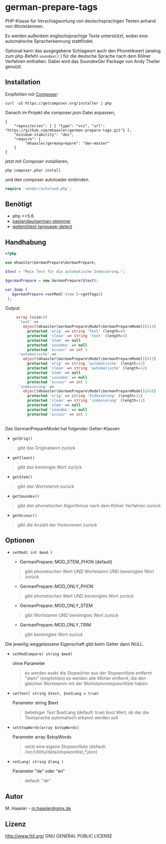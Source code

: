 german-prepare-tags
====================

PHP-Klasse für Verschlagwortung von deutschsprachigen Texten anhand von Wortstämmen.

Es werden außerdem englischsprachige Texte unterstützt, wobei eine automatische Spracherkennung stattfindet.

Optional kann das ausgegebene Schlagwort auch den Phonetikwert (analog zum php-Befehl ``` soundex() ``` ) 
für die deutsche Sprache nach dem Kölner Verfahren enthalten.
Dabei wird das SoundexGer Package von Andy Theiler genutzt.

Installation
-------------

Empfohlen mit [Composer](http://getcomposer.org/):

    curl -sS https://getcomposer.org/installer | php

Danach im Projekt die composer.json Datei anpassen,

    {
        "repositories": [ { "type": "vcs", "url": "https://github.com/mhaasler/german-prepare-tags.git"} ],
        "minimum-stability": "dev",
        "require": {
             "mhaasler/germanprepare": "dev-master"
        }
    }

jetzt mit Composer installieren,

    php composer.phar install

und den composer autoloader einbinden.

```php
require 'vendor/autoload.php';
```
Benötigt
-------------

 * php >=5.6
 * [paslandau/german-stemmer](https://github.com/paslandau/german-stemmer)
 * [webmil/text-language-detect](https://github.com/webmil/text-language-detect)
 
Handhabung
-------------
 
 ```php 
 <?php
 
 use mhaasler\GermanPrepare\GermanPrepare;
 
 $text = "Mein Text für die automatische Indexierung.";
 
 $germanPrepare = new GermanPrepare($text);
 
 var_dump (
    $germanPrepare->setMod('stem')->getTags()
  );
 
 ```
 
 Output:
```php 
     array (size=3)
      'text' => 
        object(mhaasler\GermanPrepare\Model\GermanPrepareModel)[414]
          protected 'orig' => string 'Text' (length=4)
          protected 'clean' => string 'text' (length=4)
          protected 'stem' => null
          protected 'soundex' => null
          protected 'occour' => int 1
      'automatische' => 
        object(mhaasler\GermanPrepare\Model\GermanPrepareModel)[415]
          protected 'orig' => string 'automatische' (length=12)
          protected 'clean' => string 'automatische' (length=12)
          protected 'stem' => null
          protected 'soundex' => null
          protected 'occour' => int 1
      'indexierung' => 
        object(mhaasler\GermanPrepare\Model\GermanPrepareModel)[416]
          protected 'orig' => string 'Indexierung' (length=11)
          protected 'clean' => string 'indexierung' (length=11)
          protected 'stem' => null
          protected 'soundex' => null
          protected 'occour' => int 1
     
```

Das GermanPrepareModel hat folgender Getter-Klassen

+ `getOrig()` 
 > gibt das Originalwort zurück
+ `getClean()` 
> gibt das bereinigte Wort zurück
+ `getStem()` 
> gibt den Wortstamm zurück
+ `getSoundex()` 
> gibt den phonetischer Algorithmus nach dem Kölner Verfahren zurück 
+ `getOccour()` 
> gibt die Anzahl der Vorkommen zurück


     
Optionen
------

+ `setMod( int $mod )` 

    + GermanPrepare::MOD_STEM_PHON (default) 
    > gibt phonetischen Wert UND Wortstamm UND bereinigtes Wort zurück
    + GermanPrepare::MOD_ONLY_PHON 
    > gibt phonetischen Wert UND bereinigtes Wort zurück
    + GermanPrepare::MOD_ONLY_STEM
    > gibt Wortstamm UND bereinigtes Wort zurück
    + GermanPrepare::MOD_ONLY_TRIM
    > gibt bereinigtes Wort zurück


Die jeweilig weggelassene Eigenschaft gibt beim Getter dann NULL.


+ `setModCompare( string $mod)` 

     ohne Parameter
    > es werden exakt die Stopwörter aus der Stopwortliste entfernt
     "stem" (empfohlen)
    > es werden alle Wörter entfernt, die den gleichen Wortstamm mit der Wortstammstopwortliste haben.

+ `setText( string $text, $setLang = true)` 

    Parameter string $text
    > beliebiger Text
     $setLang (default: true)
    > bool Wert, ob der die Textsprache automatisch erkannt werden soll

+ `setStopWords(array $stopWords)` 

    Parameter array $stopWords
    > setzt eine eigene Stopwortliste (default: /src/Utility/data/stopwordlist_*.json)

+ `setLang( string $lang )` 

     Parameter "de" oder "en"
    > default: "de"
     
Autor
------
     
 M. Haasler - m.haasler@gmx.de
     
Lizenz
-------
     
http://www.fsf.org/ GNU GENERAL PUBLIC LICENSE